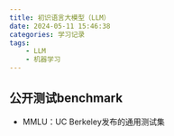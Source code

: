 ```yaml
---
title: 初识语言大模型（LLM）
date: 2024-05-11 15:46:38
categories: 学习记录
tags: 
    - LLM
    - 机器学习
---
```


## 公开测试benchmark

- MMLU：UC Berkeley发布的通用测试集
